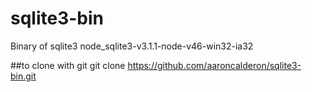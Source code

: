 # sqlite3-bin
Binary of sqlite3 node_sqlite3-v3.1.1-node-v46-win32-ia32

##to clone with git
git clone https://github.com/aaroncalderon/sqlite3-bin.git
